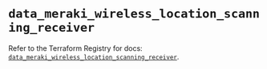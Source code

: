 # `data_meraki_wireless_location_scanning_receiver`

Refer to the Terraform Registry for docs: [`data_meraki_wireless_location_scanning_receiver`](https://registry.terraform.io/providers/ciscodevnet/meraki/1.7.1/docs/data-sources/wireless_location_scanning_receiver).
